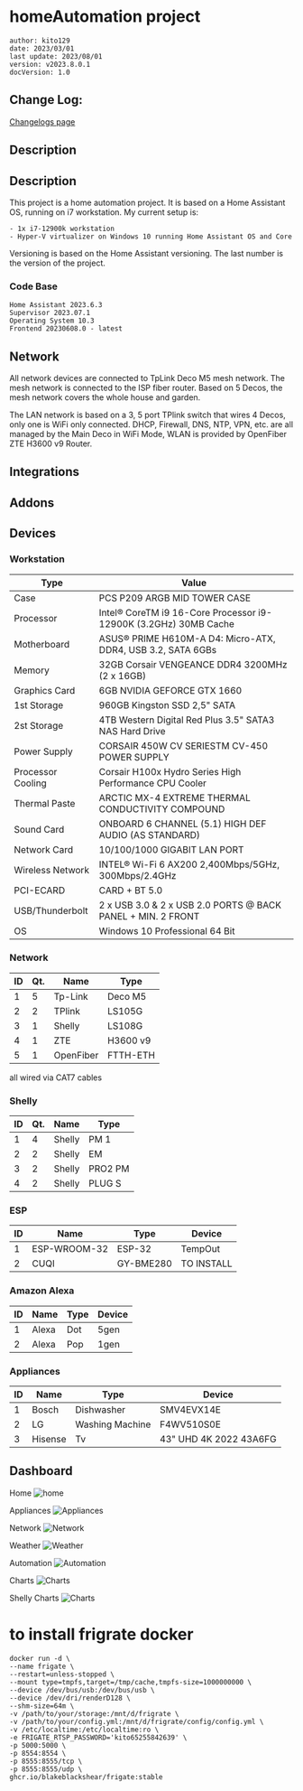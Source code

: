 # homeAutomation project
    author: kito129
    date: 2023/03/01
    last update: 2023/08/01
    version: v2023.8.0.1
    docVersion: 1.0


## Change Log:

[Changelogs page](https://github.com/kito129/homeAssistantKito/blob/main/changelogs.md)

## Description

## Description

This project is a home automation project. It is based on a Home Assistant OS, running on i7 workstation.
My current setup is:

    - 1x i7-12900k workstation 
    - Hyper-V virtualizer on Windows 10 running Home Assistant OS and Core 
    
Versioning is based on the Home Assistant versioning. The last number is the version of the project.

### Code Base
    Home Assistant 2023.6.3
    Supervisor 2023.07.1
    Operating System 10.3
    Frontend 20230608.0 - latest

## Network

All network devices are connected to TpLink Deco M5 mesh network. The mesh network is connected to the ISP fiber router.
Based on 5 Decos, the mesh network covers the whole house and garden.

The LAN network is based on a 3, 5 port TPlink switch that wires 4 Decos, only one is WiFi only connected.
DHCP, Firewall, DNS, NTP, VPN, etc. are all managed by the Main Deco in WiFi Mode, WLAN is provided by OpenFiber ZTE H3600 v9 Router. 


## Integrations

## Addons

## Devices

### Workstation

| Type              | Value                                                            |
|-------------------|------------------------------------------------------------------|
| Case              | PCS P209 ARGB MID TOWER CASE                                     |
| Processor         | Intel® CoreTM i9 16-Core Processor i9-12900K (3.2GHz) 30MB Cache |
| Motherboard       |  ASUS® PRIME H610M-A D4: Micro-ATX, DDR4, USB 3.2, SATA 6GBs     |
| Memory            | 32GB Corsair VENGEANCE DDR4 3200MHz (2 x 16GB)                   |
| Graphics Card     | 6GB NVIDIA GEFORCE GTX 1660                                      |
| 1st Storage       | 960GB Kingston SSD  2,5" SATA                                    |
| 2st Storage       | 4TB Western Digital Red Plus 3.5" SATA3 NAS Hard Drive           |
| Power Supply      | CORSAIR 450W CV SERIESTM CV-450 POWER SUPPLY                     |
| Processor Cooling | Corsair H100x Hydro Series High Performance CPU Cooler           |
| Thermal Paste     | ARCTIC MX-4 EXTREME THERMAL CONDUCTIVITY COMPOUND                |
| Sound Card        | ONBOARD 6 CHANNEL (5.1) HIGH DEF AUDIO (AS STANDARD)             |
| Network Card      | 10/100/1000 GIGABIT LAN PORT                                     |
| Wireless Network  | INTEL® Wi-Fi 6 AX200 2,400Mbps/5GHz, 300Mbps/2.4GHz              |
| PCI-ECARD         | CARD + BT 5.0                                                    |
| USB/Thunderbolt   | 2 x USB 3.0 & 2 x USB 2.0 PORTS @ BACK PANEL + MIN. 2 FRONT      |
| OS                | Windows 10 Professional 64 Bit                                   |


### Network

| ID  | Qt. | Name  | Type  | 
|---|---|---|---|
| 1 | 5 | Tp-Link  |  Deco M5 | 
| 2 | 2 |  TPlink |  LS105G  | 
| 3 | 1 |  Shelly |  LS108G | 
| 4 | 1 |  ZTE |  H3600 v9 | 
| 5 | 1 |  OpenFiber |  FTTH-ETH | 

all wired via CAT7 cables


### Shelly

| ID  | Qt. | Name  | Type  | 
|---|---|---|---|
| 1 | 4 | Shelly  |  PM 1 | 
| 2 | 2 |  Shelly |  EM | 
| 3 | 2 |  Shelly |  PRO2 PM |
| 4 | 2 |  Shelly |  PLUG S |

### ESP

| ID  | Name  | Type  | Device  |
|---|---|---|---|
| 1 | ESP-WROOM-32  |  ESP-32 |  TempOut |
| 2 |  CUQI |  GY-BME280  | TO INSTALL  |

### Amazon Alexa

| ID  | Name  | Type  | Device  |
|---|---|---|---|
| 1 | Alexa  |  Dot |  5gen |
| 2 |  Alexa |  Pop  | 1gen  |


### Appliances

| ID  | Name  | Type  | Device  |
|---|---|---|---|
| 1 | Bosch  |  Dishwasher |  SMV4EVX14E |
| 2 |  LG |  Washing Machine | F4WV510S0E  |
| 3 | Hisense  | Tv  | 43" UHD 4K 2022 43A6FG  |

## Dashboard
Home
![home](./doc/images/home.png "Dashboard")

Appliances
![Appliances](./doc/images/appliances.png "Appliances")

Network
![Network](./doc/images/network.png "Network")

Weather
![Weather](./doc/images/weather.png "Weather")

Automation
![Automation](./doc/images/automations.png "Automation")

Charts
![Charts](./doc/images/charts.jpg "Charts")

Shelly Charts
![Charts](./doc/images/shellycharts.png "Shelly Charts")



# to install frigrate docker

    docker run -d \
    --name frigate \
    --restart=unless-stopped \
    --mount type=tmpfs,target=/tmp/cache,tmpfs-size=1000000000 \
    --device /dev/bus/usb:/dev/bus/usb \
    --device /dev/dri/renderD128 \
    --shm-size=64m \
    -v /path/to/your/storage:/mnt/d/frigrate \
    -v /path/to/your/config.yml:/mnt/d/frigrate/config/config.yml \
    -v /etc/localtime:/etc/localtime:ro \
    -e FRIGATE_RTSP_PASSWORD='kito65255842639' \
    -p 5000:5000 \
    -p 8554:8554 \
    -p 8555:8555/tcp \
    -p 8555:8555/udp \
    ghcr.io/blakeblackshear/frigate:stable
